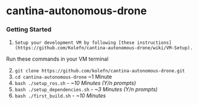# cantina-autonomous-drone

### Getting Started
1. `Setup your development VM by following [these instructions](https://github.com/Kolefn/cantina-autonomous-drone/wiki/VM-Setup).`

Run these commands in your VM terminal

2. `git clone https://github.com/kolefn/cantina-autonomous-drone.git`
3. `cd cantina-autonomous-drone` ~1 Minute
4. `bash ./setup_ros.sh` - *~10 Minutes (Y/n prompts)*
5. `bash ./setup_dependencies.sh` - *~3 Minutes (Y/n prompts)*
6. `bash ./first_build.sh` - *~10 Minutes*
